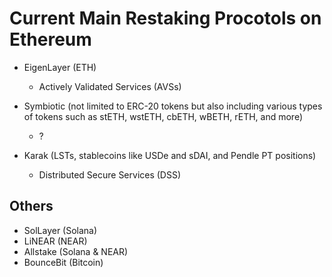 # Current Main Restaking Procotols on Ethereum

- EigenLayer (ETH)
  - Actively Validated Services (AVSs)
    
- Symbiotic (not limited to ERC-20 tokens but also including various types of tokens such as stETH, wstETH, cbETH, wBETH, rETH, and more)
  - ?
    
- Karak (LSTs, stablecoins like USDe and sDAI, and Pendle PT positions)
  - Distributed Secure Services (DSS)  

## Others

- SolLayer (Solana)
- LiNEAR (NEAR)
- Allstake (Solana & NEAR)
- BounceBit (Bitcoin)
